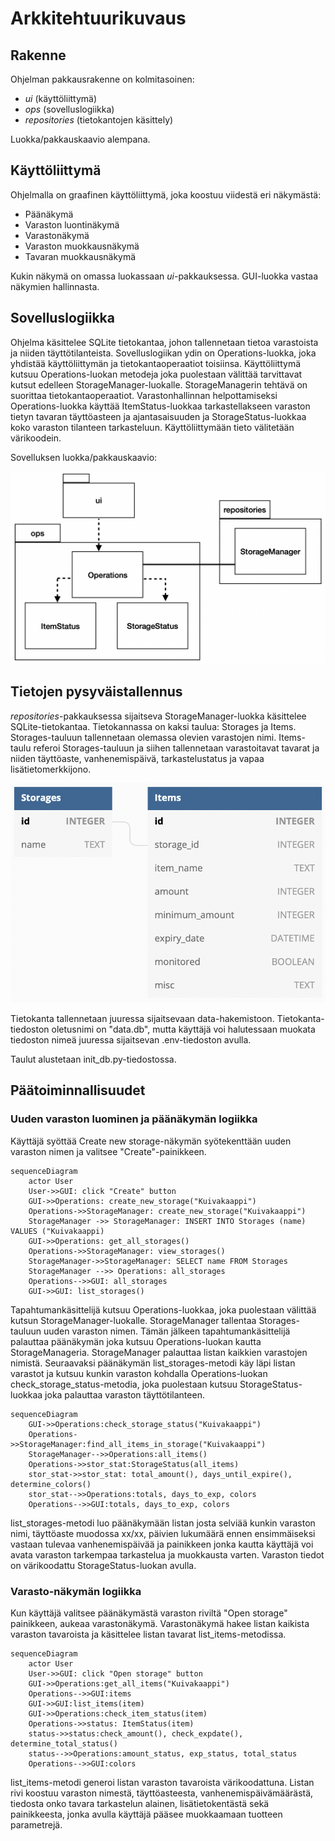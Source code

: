 # Arkkitehtuurikuvaus

## Rakenne

Ohjelman pakkausrakenne on kolmitasoinen: 

- *ui* (käyttöliittymä)
- *ops* (sovelluslogiikka)
- *repositories* (tietokantojen käsittely)

Luokka/pakkauskaavio alempana.

## Käyttöliittymä

Ohjelmalla on graafinen käyttöliittymä, joka koostuu viidestä eri näkymästä:

- Päänäkymä
- Varaston luontinäkymä
- Varastonäkymä
- Varaston muokkausnäkymä
- Tavaran muokkausnäkymä

Kukin näkymä on omassa luokassaan *ui*-pakkauksessa. GUI-luokka vastaa näkymien hallinnasta.

## Sovelluslogiikka

Ohjelma käsittelee SQLite tietokantaa, johon tallennetaan tietoa varastoista ja niiden täyttötilanteista. Sovelluslogiikan ydin on Operations-luokka, joka yhdistää käyttöliittymän ja tietokantaoperaatiot toisiinsa. Käyttöliittymä kutsuu Operations-luokan metodeja joka puolestaan välittää tarvittavat kutsut edelleen StorageManager-luokalle. StorageManagerin tehtävä on suorittaa tietokantaoperaatiot. Varastonhallinnan helpottamiseksi Operations-luokka käyttää ItemStatus-luokkaa tarkastellakseen varaston tietyn tavaran täyttöasteen ja ajantasaisuuden ja StorageStatus-luokkaa koko varaston tilanteen tarkasteluun. Käyttöliittymään tieto välitetään värikoodein.

Sovelluksen luokka/pakkauskaavio:

![pakkauskaavio](./kuvat/pakkauskaavio.png)
  
## Tietojen pysyväistallennus

*repositories*-pakkauksessa sijaitseva StorageManager-luokka käsittelee SQLite-tietokantaa. Tietokannassa on kaksi taulua: Storages ja Items. Storages-tauluun tallennetaan olemassa olevien varastojen nimi. Items-taulu referoi Storages-tauluun ja siihen tallennetaan varastoitavat tavarat ja niiden täyttöaste, vanhenemispäivä, tarkastelustatus ja vapaa lisätietomerkkijono.

![dbdiagram](./kuvat/dbdiagram.png)

Tietokanta tallennetaan juuressa sijaitsevaan data-hakemistoon. Tietokanta-tiedoston oletusnimi on "data.db", mutta käyttäjä voi halutessaan muokata tiedoston nimeä juuressa sijaitsevan .env-tiedoston avulla.

Taulut alustetaan init_db.py-tiedostossa. 

## Päätoiminnallisuudet

### Uuden varaston luominen ja päänäkymän logiikka

Käyttäjä syöttää Create new storage-näkymän syötekenttään uuden varaston nimen ja valitsee "Create"-painikkeen.

```mermaid
sequenceDiagram
    actor User
    User->>GUI: click "Create" button
    GUI->>Operations: create_new_storage("Kuivakaappi")
    Operations->>StorageManager: create_new_storage("Kuivakaappi")
    StorageManager ->> StorageManager: INSERT INTO Storages (name) VALUES ("Kuivakaappi)
    GUI->>Operations: get_all_storages()
    Operations->>StorageManager: view_storages()
    StorageManager->>StorageManager: SELECT name FROM Storages
    StorageManager -->> Operations: all_storages
    Operations-->>GUI: all_storages
    GUI->>GUI: list_storages()
```

Tapahtumankäsittelijä kutsuu Operations-luokkaa, joka puolestaan välittää kutsun StorageManager-luokalle. StorageManager tallentaa Storages-tauluun uuden varaston nimen. Tämän jälkeen tapahtumankäsittelijä palauttaa päänäkymän joka kutsuu Operations-luokan kautta StorageManageria. StorageManager palauttaa listan kaikkien varastojen nimistä. Seuraavaksi päänäkymän list_storages-metodi käy läpi listan varastot ja kutsuu kunkin varaston kohdalla Operations-luokan check_storage_status-metodia, joka puolestaan kutsuu StorageStatus-luokkaa joka palauttaa varaston täyttötilanteen.

```mermaid
sequenceDiagram
    GUI->>Operations:check_storage_status("Kuivakaappi")
    Operations->>StorageManager:find_all_items_in_storage("Kuivakaappi")
    StorageManager-->>Operations:all_items()
    Operations->>stor_stat:StorageStatus(all_items)
    stor_stat->>stor_stat: total_amount(), days_until_expire(), determine_colors()
    stor_stat-->>Operations:totals, days_to_exp, colors
    Operations-->>GUI:totals, days_to_exp, colors
```

list_storages-metodi luo päänäkymään listan josta selviää kunkin varaston nimi, täyttöaste muodossa xx/xx, päivien lukumäärä ennen ensimmäiseksi vastaan tulevaa vanhenemispäivää ja painikkeen jonka kautta käyttäjä voi avata varaston tarkempaa tarkastelua ja muokkausta varten. Varaston tiedot on värikoodattu StorageStatus-luokan avulla.

### Varasto-näkymän logiikka

Kun käyttäjä valitsee päänäkymästä varaston riviltä "Open storage" painikkeen, aukeaa varastonäkymä. Varastonäkymä hakee listan kaikista varaston tavaroista ja käsittelee listan tavarat list_items-metodissa.

```mermaid
sequenceDiagram
    actor User
    User->>GUI: click "Open storage" button
    GUI->>Operations:get_all_items("Kuivakaappi")
    Operations-->>GUI:items
    GUI->>GUI:list_items(item)
    GUI->>Operations:check_item_status(item)
    Operations->>status: ItemStatus(item)
    status->>status:check_amount(), check_expdate(), determine_total_status()
    status-->>Operations:amount_status, exp_status, total_status
    Operations-->>GUI:colors
```

list_items-metodi generoi listan varaston tavaroista värikoodattuna. Listan rivi koostuu varaston nimestä, täyttöasteesta, vanhenemispäivämäärästä, tiedosta onko tavara tarkastelun alainen, lisätietokentästä sekä painikkeesta, jonka avulla käyttäjä pääsee muokkaamaan tuotteen parametrejä.